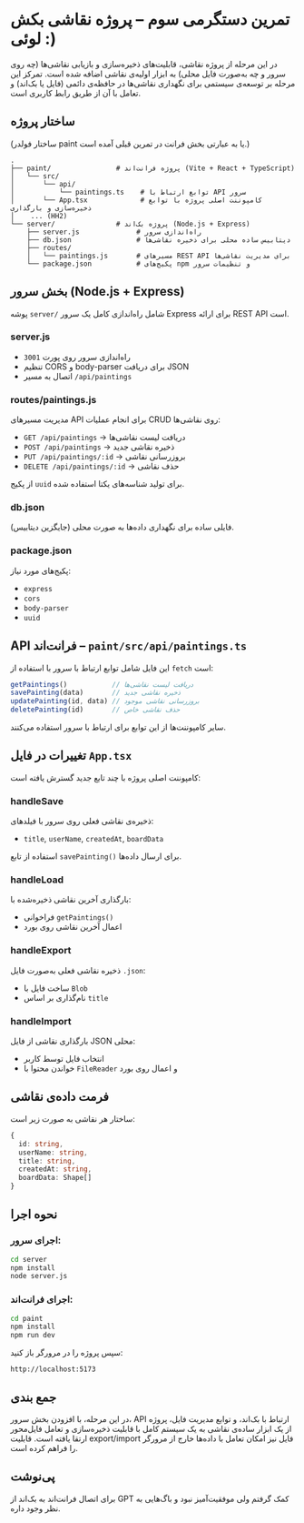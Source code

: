 # تمرین دستگرمی سوم – پروژه نقاشی بکش لوئی :)

در این مرحله از پروژه نقاشی، قابلیت‌های ذخیره‌سازی و بازیابی نقاشی‌ها (چه روی سرور و چه به‌صورت فایل محلی) به ابزار اولیه‌ی نقاشی اضافه شده است. تمرکز این مرحله بر توسعه‌ی سیستمی برای نگهداری نقاشی‌ها در حافظه‌ی دائمی (فایل یا بک‌اند) و تعامل با آن از طریق رابط کاربری است.

## ساختار پروژه 
(ساختار فولدر paint یا به عبارتی بخش فرانت‌ در تمرین قبلی آمده است.)

```
.
├── paint/                # پروژه فرانت‌اند (Vite + React + TypeScript)
│   └── src/
│       └── api/
│           └── paintings.ts    # توابع ارتباط با API سرور
│       └── App.tsx             # کامپوننت اصلی پروژه با توابع ذخیره‌سازی و بارگذاری
│    ... (HH2)
└── server/               # پروژه بک‌اند (Node.js + Express)
    ├── server.js              # راه‌اندازی سرور
    ├── db.json                # دیتابیس ساده محلی برای ذخیره نقاشی‌ها
    ├── routes/
    │   └── paintings.js       # مسیرهای REST API برای مدیریت نقاشی‌ها
    └── package.json           # پکیج‌های npm و تنظیمات سرور
```

## بخش سرور (Node.js + Express)

پوشه `server/` شامل راه‌اندازی کامل یک سرور Express برای ارائه REST API است.

### server.js
- راه‌اندازی سرور روی پورت `3001`
- تنظیم CORS و body-parser برای دریافت JSON
- اتصال به مسیر `/api/paintings`

### routes/paintings.js
مدیریت مسیرهای API برای انجام عملیات CRUD روی نقاشی‌ها:
- `GET /api/paintings` → دریافت لیست نقاشی‌ها
- `POST /api/paintings` → ذخیره نقاشی جدید
- `PUT /api/paintings/:id` → بروزرسانی نقاشی
- `DELETE /api/paintings/:id` → حذف نقاشی

از پکیج `uuid` برای تولید شناسه‌های یکتا استفاده شده.

### db.json
فایلی ساده برای نگهداری داده‌ها به صورت محلی (جایگزین دیتابیس).

### package.json
پکیج‌های مورد نیاز:
- `express`
- `cors`
- `body-parser`
- `uuid`

## API فرانت‌اند – `paint/src/api/paintings.ts`

این فایل شامل توابع ارتباط با سرور با استفاده از `fetch` است:

```ts
getPaintings()           // دریافت لیست نقاشی‌ها
savePainting(data)       // ذخیره نقاشی جدید
updatePainting(id, data) // بروزرسانی نقاشی موجود
deletePainting(id)       // حذف نقاشی خاص
```

سایر کامپوننت‌ها از این توابع برای ارتباط با سرور استفاده می‌کنند.

## تغییرات در فایل `App.tsx`

کامپوننت اصلی پروژه با چند تابع جدید گسترش یافته است:

### handleSave
ذخیره‌ی نقاشی فعلی روی سرور با فیلدهای:
- `title`, `userName`, `createdAt`, `boardData`

استفاده از تابع `savePainting()` برای ارسال داده‌ها.

### handleLoad
بارگذاری آخرین نقاشی ذخیره‌شده با:
- فراخوانی `getPaintings()`
- اعمال آخرین نقاشی روی بورد

### handleExport
ذخیره نقاشی فعلی به‌صورت فایل `.json`:
- ساخت فایل با `Blob`
- نام‌گذاری بر اساس `title`

### handleImport
بارگذاری نقاشی از فایل JSON محلی:
- انتخاب فایل توسط کاربر
- خواندن محتوا با `FileReader` و اعمال روی بورد

## فرمت داده‌ی نقاشی

ساختار هر نقاشی به صورت زیر است:

```ts
{
  id: string,          
  userName: string,    
  title: string,       
  createdAt: string,   
  boardData: Shape[]   
}
```

## نحوه اجرا

### اجرای سرور:
```bash
cd server
npm install
node server.js
```

### اجرای فرانت‌اند:
```bash
cd paint
npm install
npm run dev
```

سپس پروژه را در مرورگر باز کنید:
```
http://localhost:5173
```

## جمع بندی

در این مرحله، با افزودن بخش سرور، API ارتباط با بک‌اند، و توابع مدیریت فایل، پروژه از یک ابزار ساده‌ی نقاشی به یک سیستم کامل با قابلیت ذخیره‌سازی  و تعامل فایل‌محور ارتقا یافته است. قابلیت export/import فایل نیز امکان تعامل با داده‌ها خارج از مرورگر را فراهم کرده است.

## پی‌نوشت
برای اتصال فرانت‌اند به بک‌اند از GPT کمک گرفتم ولی موفقیت‌آمیز نبود و باگ‌هایی به ‌نظر وجود داره.‌